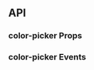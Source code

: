 ## API

### color-picker Props

<field-table :data="colorPickerProps"/>

### color-picker Events

<field-table :data="colorPickerEvents" type="emits" />

<script setup>
import { ref } from 'vue';

const colorPickerProps = ref([
  {
    name: 'model-value (v-model)',
    desc: '绑定值',
    type: 'string',
    value: '-',
  },
  {
    name: 'default-value',
    desc: '默认值（非受控状态）',
    type: 'string',
    value: '-',
  },
  {
    name: 'format',
    desc: '颜色值的格式',
    type: "'hex' | 'rgb'",
    value: '-',
  },
  {
    name: 'size',
    desc: '尺寸',
    type: "'mini' | 'small' | 'medium' | 'large'",
    value: "'medium'",
  },
  {
    name: 'show-text',
    desc: '显示颜色值',
    type: 'boolean',
    value: '`false`',
  },
  {
    name: 'show-history',
    desc: '显示历史颜色',
    type: 'boolean',
    value: '`false`',
  },
  {
    name: 'show-preset',
    desc: '显示预设颜色',
    type: 'boolean',
    value: '`false`',
  },
  {
    name: 'disabled',
    desc: '禁用',
    type: 'boolean',
    value: '`false`',
  },
  {
    name: 'disabled-alpha',
    desc: '禁用透明通道',
    type: 'boolean',
    value: '`false`',
  },
  {
    name: 'hide-trigger',
    desc: '没有触发元素，只显示颜色面板',
    type: 'boolean',
    value: '`false`',
  },
  {
    name: 'trigger-props',
    desc: '接受所有 Trigger 组件的Props',
    type: 'Partial<TriggerProps>',
    value: '-',
  },
  {
    name: 'history-colors',
    desc: '历史颜色的颜色数组',
    type: 'string[]',
    value: '-',
  },
  {
    name: 'preset-colors',
    desc: '预设颜色的颜色数组',
    type: 'string[]',
    value: '`() => colors`',
  },
]);

const colorPickerEvents = ref([
  {
    name: 'change',
    desc: '颜色值改变时触发',
    type: '(value: string) => void',
    value: '-',
  },
  {
    name: 'popup-visible-change',
    desc: '颜色面板展开和收起时触发',
    type: '(visible: boolean, value: string) => void',
    value: '-',
  },
]);
</script>

